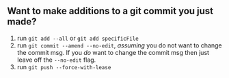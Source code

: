 ## Want to make additions to a **git commit** you just made?

1. run `git add --all` or `git add specificFile`
2. run `git commit --amend --no-edit`, *assuming* you do not want to change the commit msg. If you *do* want to change the commit msg then just leave off the `--no-edit` flag.
3. run `git push --force-with-lease`
